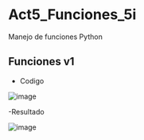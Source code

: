 # Act5_Funciones_5i
Manejo de funciones Python
## Funciones v1
- Codigo
  
![image](https://github.com/user-attachments/assets/a03abc31-4b78-403c-8009-e4371b938453)

-Resultado

![image](https://github.com/user-attachments/assets/dfd498b3-cf33-45dc-9603-6155d4276d0f)

